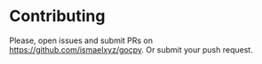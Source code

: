 # Contributing

Please, open issues and submit PRs on https://github.com/ismaelxyz/gocpy.
Or submit your push request.